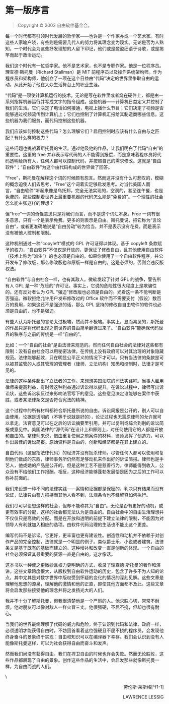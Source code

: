 # 第一版序言

>Copyright © 2002 自由软件基金会。

每一个时代都有引领时代发展的哲学家——也许是一个作家亦或一个艺术家。有时这些人家喻户晓，有些则是需要几代人的努力将其理念变为现实。无论是否为人熟知，一个时代会为这些抒发理想的人留下印记，他们或是盈盈细语于诗歌，或是揭竿而起于政治运动。

我们这个时代有一位哲学家。他不是艺术家，也不是专职作家。他是一位程序员。理查德·斯托曼（Richard Stallman）是 MIT 前程序员以及操作系统架构师。作为程序员和架构师，他创立了一项在这个日益由“代码”决定的世界里争取自由的运动，从此开始了他在大众生活舞台上的职业生涯。

“代码”是一项使计算机运行的技术。无论是写在软件里或者烧在硬件上，都是由一系列指挥机器运行并写成文字的指令组成。这些机器——计算机日益定义并控制了我们的生活。它们决定了电话如何接通，电视上播什么节目；它们决定了视频是否能够通过视频流传到计算机上；它们也控制了计算机汇报给其制造商哪些信息。这些机器为我们服务，而代码控制这些机器。

我们应该如何控制这些代码？怎么理解它们？启用控制时应该有什么自由与之匹配？有什么样的权力？

这些问题也挑战着斯托曼的生活。通过他及他的作品，让我们明白了代码“自由”的重要性。这里的 free 并非表示写代码的人不能得到报偿，而是意味着程序员将代码透明给所有人，任何人都可以控制代码，并按照自己的需求修改。这就是“自由软件”；“自由软件”为这个由代码构成的世界做了回答。

“Free”，斯托曼在解释这个词的时候颇有怨言。然而这并没有什么可悲叹的，模糊的概念迫使人们去思考，“Free”这个词着实足够启发思考。对当代美国人而言，“自由软件”听起来像是乌托邦，完全无法实现的，空洞的，甚至连午餐，也是免费的。那些控制着世界上最重要机器的代码怎么能是“免费的”。一个理性的社会怎么能主张这样的理想？

但“free”一词的奇怪意思只是对我们而言，而不是这个词汇本身。Free 一词有很多意思，只有一个是表示免费。更多的则表示是自由。斯托曼说，把它称为“言论自由”，或者更准确地说是“自由劳动”较为恰当，并不是表示没有花费，而是表示没有被他人控制和限制。

这种机制通过一种“copyleft”模式的 GPL 许可证得以体现。基于 copyleft 条款赋予的权力，“自由软件”不仅仅是开放的，更保证了修改自由，且其他使用自由软件（技术上称为“派生”）的也必须是自由的。如果你使用了一个自由软件程序，并公开发布了修改版，那么修改版也和原版一样是自由的。这是必须的，否则会违反版权法。

“自由软件”与自由社会一样，也有其敌人。微软发起了针对 GPL 的战争，警告所有人 GPL 是一种“危险的”许可证。事实上，它说的危险性很大程度上是欺骗性的。还有反对者认为 GPL “强迫”修改版也必须是自由的。光看这一条不能判断是否强迫。微软拒绝允许用户发布修改过的 Office 软件而不需要支付（假设）数百万的费用，如果这还不是强迫的话，那么 GPL 坚持的修改自自由软件的软件也必须是自由的，也不是强迫。

有些人认为斯托曼的言论太过极端，然而并不极端。事实上，显而易见的，斯托曼的作品只是将代码出现之前世界的自由简单翻译过来了。“自由软件”能确保代码世界的秩序与之前的传统是一样“自由的”。

比如：一个“自由的社会”是由法律来规范的。然而任何自由社会的法律对这些都有限制：没有自由社会可以用秘密法律。在传统上没有政府可以对其治理的对象隐藏规范。法律能够起效，只在明显公平正义的情况下才可以。只有当法律的条款是可以被其监管的人或其管理的管理者（律师，立法机构）知悉和控制时，法律才是可见的。

法律的这种条件超出了立法者的工作。来想想美国法院的司法实践吧。当事人雇用律师来提高利益，有时候这种利益通过诉讼得以提升。在诉讼过程中，律师写出诉讼状，这些诉讼状反过来影响法官写下的意见。这些意见决定谁能够在案件中获胜，或者某法律条文是否符合宪法的精神。

这个过程中的所有材料都符合斯托曼所说的自由。诉讼简报是公开的，别人可以自由使用。论据是透明的（不等于说就是好的），论证过程也无需原律师的允许就可以拿走。法官意见可以在之后的诉讼摘要里引用，并可以复制或综合到别的诉讼简报或意见中。美国法律的“源代码”在设计上和原则上，对任何使用它的人都是开放和自由的。拿律师来说，借由重复使用之前案件的材料，律师发挥了创造力，可以作出最佳的诉讼简报。原始资料是自由的，创新和经济都是在其上建立的。

自由代码（这里指法律代码）的经济并没有扼杀律师。尽管任何人都可以使用和复制他们做成的东西，律师事务所仍然有足够动机来作出好的诉讼简报。律师也是手艺人，他或她的产品是公开的。但是这种工艺不是慈善行为。律师能得到收入，公众没有不给他们工作报酬。相反，这种经济能够蓬勃发展恰是因为之后的工作可以弥补前面的。

我们来设想一种不同的法律实践——案情和证据都是保密的，判决只有结果而没有论证，法律只由警方把持而其他人看不到，法规条令也不经解释如何执行。

我们尽可以设想这样的社会，但却不能称其为“自由”。无论是否有更好的动机，或更有效率的分配，这样的社会都无法认为是自由的。自由社会中的自由生活理想并不仅仅只是高效的分配。而是在开放和透明的前提下建立法律的限制，不能因为对领导人有利就加入相应的选项。由软件代码治理的生活也不能比这个更差。

编写代码不是诉讼。它更好，更丰富也更有建设性。创造性和动机并不依赖于对创作产品的完全控制，法律就是一个明显的例子。类似爵士乐、小说或者建筑，法律条文是基于既有的基础而建立的。这种增补和改变一直是创新的体现。一个自由的社会必须保证其最重要的资源一直是自由的，这才像话。

这本书以一种使之更微妙且权力更明确的方式，收录了理查德·斯托曼的著作和演讲。这些文章跨度很大，从版权到自由软件运动的历史，包含了许多不为人知的论点，其中尤其是对数字世界中版权受到怀疑的变化的情况的深刻见解。这些文章是理解他思想的源泉，理解他的激情和他的正直，即使其他方面都不及此。这些文章将会启发那些接受他的理念并将之发扬光大的人们。

我并不十分了解斯托曼，但我很清楚他是一个严厉的人。他求胜心切，常常不耐烦。他对朋友可以像对敌人一样火冒三丈。他很强硬，不屈不挠，但却也很有耐心。

当我们的世界最终理解了代码的威力和危险，终于认识到代码和法律、政府一样，必须透明才能获得自由时，不妨回首看着这位强硬且不屈不挠的程序员，会发现他终身奋斗的景象终于实现：自由和知识可以在编译器下幸存。我们会认识到没有人能像斯托曼这样，可以为社会获得自由而奋斗和发声。

然而我们尚没有获得自由。我们在捍卫自由的时候也许会失败。然而无论胜败，这些作品都展现了自由的景象。创作这些作品的生活中，会启发那些就像斯托曼一样，为自由而战的人们。

\ 

<!--(pdf)\hfill\ pdf)--> <!-- (pdf)--><p align="right"><!--(pdf) -->劳伦斯·莱斯格[^f1-1]<!-- (pdf)--></p><!--(pdf) -->

<!--(pdf)\hfill\ (pdf)--> <!-- (pdf)--><p align="right"><!--(pdf) -->LAWRENCE LESSIG<!-- (pdf)--></p><!--(pdf) -->

[^f1-1]: 劳伦斯·莱斯格（Lawrence Lessig），是一位美国学者暨学术与政治的行动主义者，哈佛法学院法学教授。他还是知识共享（Creative Commons）发起委员、软件自由法律中心（SFLC）委员、阳光基金会咨询委员与电子前哨基金会（EFF）前任委员。——译者注

